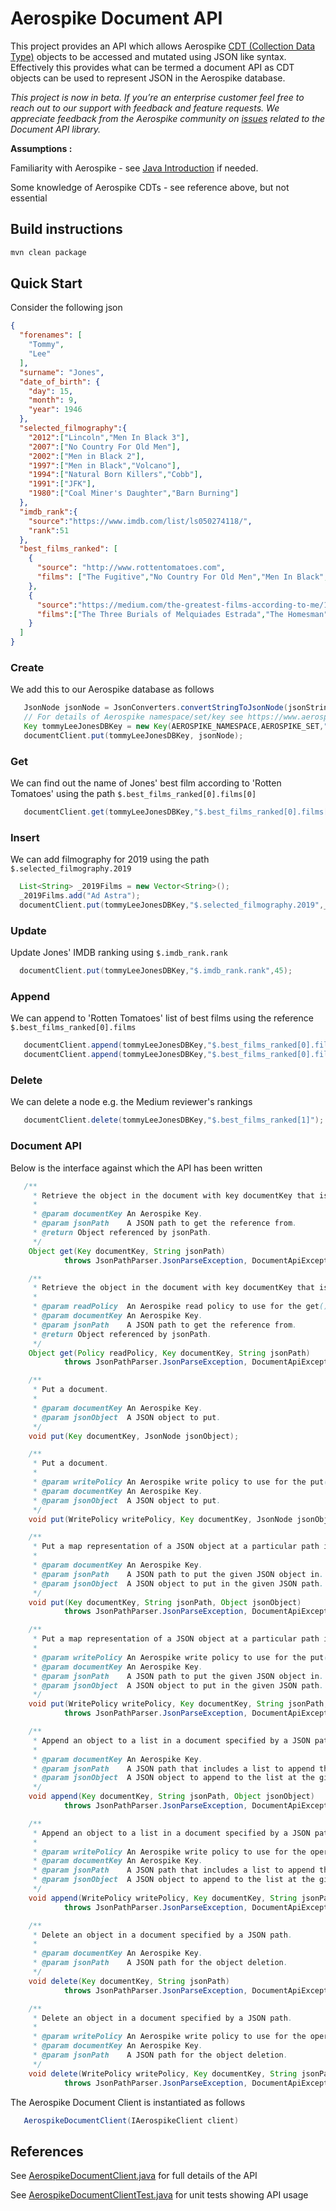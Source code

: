 # Aerospike Document API

This project provides an API which allows Aerospike [CDT (Collection Data Type)](https://www.aerospike.com/docs/client/java/index.html) objects to be accessed and mutated using JSON like syntax. Effectively this provides what can be termed a document API as CDT objects can be used to represent JSON in the Aerospike database.

*This project is now in beta. If you’re an enterprise customer feel free to reach out to our support with feedback and feature requests. We appreciate feedback from the Aerospike community on [issues](https://github.com/aerospike/aerospike-document-lib/issues) related to the Document API library.*

**Assumptions :** 

Familiarity with Aerospike - see [Java Introduction](https://www.aerospike.com/docs/client/java/index.html) if needed.

Some knowledge of Aerospike CDTs - see reference above, but not essential

## Build instructions
```sh
mvn clean package
```

## Quick Start

Consider the following json

``` json
{
  "forenames": [
    "Tommy",
    "Lee"
  ],
  "surname": "Jones",
  "date_of_birth": {
    "day": 15,
    "month": 9,
    "year": 1946
  },
  "selected_filmography":{
    "2012":["Lincoln","Men In Black 3"],
    "2007":["No Country For Old Men"],
    "2002":["Men in Black 2"],
    "1997":["Men in Black","Volcano"],
    "1994":["Natural Born Killers","Cobb"],
    "1991":["JFK"],
    "1980":["Coal Miner's Daughter","Barn Burning"]
  },
  "imdb_rank":{
    "source":"https://www.imdb.com/list/ls050274118/",
    "rank":51
  },
  "best_films_ranked": [
    {
      "source": "http://www.rottentomatoes.com",
      "films": ["The Fugitive","No Country For Old Men","Men In Black","Coal Miner's Daughter","Lincoln"]
    },
    {
      "source":"https://medium.com/the-greatest-films-according-to-me/10-greatest-films-of-tommy-lee-jones-97426103e3d6",
      "films":["The Three Burials of Melquiades Estrada","The Homesman","No Country for Old Men","In the Valley of Elah","Coal Miner's Daughter"]
    }
  ]
}
```

### Create

We add this to our Aerospike database as follows

``` java
   JsonNode jsonNode = JsonConverters.convertStringToJsonNode(jsonString);
   // For details of Aerospike namespace/set/key see https://www.aerospike.com/docs/architecture/data-model.html
   Key tommyLeeJonesDBKey = new Key(AEROSPIKE_NAMESPACE,AEROSPIKE_SET,"tommy-lee-jones.json");
   documentClient.put(tommyLeeJonesDBKey, jsonNode);
```

### Get

We can find out the name of Jones' best film according to 'Rotten Tomatoes' using the path ```$.best_films_ranked[0].films[0]```

```java
   documentClient.get(tommyLeeJonesDBKey,"$.best_films_ranked[0].films[0]");
```

### Insert

We can add filmography for 2019 using the path ```$.selected_filmography.2019```

```java
  List<String> _2019Films = new Vector<String>();
  _2019Films.add("Ad Astra");
  documentClient.put(tommyLeeJonesDBKey,"$.selected_filmography.2019",_2019Films);
```

### Update

Update Jones' IMDB ranking using ```$.imdb_rank.rank```

``` java
  documentClient.put(tommyLeeJonesDBKey,"$.imdb_rank.rank",45);
```

### Append

We can append to 'Rotten Tomatoes' list of best films using the reference ```$.best_films_ranked[0].films```

```java
   documentClient.append(tommyLeeJonesDBKey,"$.best_films_ranked[0].films","Rolling Thunder");
   documentClient.append(tommyLeeJonesDBKey,"$.best_films_ranked[0].films","The Three Burials");
```

### Delete

We can delete a node e.g. the Medium reviewer's rankings

```java
   documentClient.delete(tommyLeeJonesDBKey,"$.best_films_ranked[1]");
```

### Document API

Below is the interface against which the API has been written

``` java
   /**
     * Retrieve the object in the document with key documentKey that is referenced by the JSON path.
     *
     * @param documentKey An Aerospike Key.
     * @param jsonPath    A JSON path to get the reference from.
     * @return Object referenced by jsonPath.
     */
    Object get(Key documentKey, String jsonPath)
            throws JsonPathParser.JsonParseException, DocumentApiException;

    /**
     * Retrieve the object in the document with key documentKey that is referenced by the JSON path.
     *
     * @param readPolicy  An Aerospike read policy to use for the get() operation.
     * @param documentKey An Aerospike Key.
     * @param jsonPath    A JSON path to get the reference from.
     * @return Object referenced by jsonPath.
     */
    Object get(Policy readPolicy, Key documentKey, String jsonPath)
            throws JsonPathParser.JsonParseException, DocumentApiException;

    /**
     * Put a document.
     *
     * @param documentKey An Aerospike Key.
     * @param jsonObject  A JSON object to put.
     */
    void put(Key documentKey, JsonNode jsonObject);

    /**
     * Put a document.
     *
     * @param writePolicy An Aerospike write policy to use for the put() operation.
     * @param documentKey An Aerospike Key.
     * @param jsonObject  A JSON object to put.
     */
    void put(WritePolicy writePolicy, Key documentKey, JsonNode jsonObject);

    /**
     * Put a map representation of a JSON object at a particular path in a JSON document.
     *
     * @param documentKey An Aerospike Key.
     * @param jsonPath    A JSON path to put the given JSON object in.
     * @param jsonObject  A JSON object to put in the given JSON path.
     */
    void put(Key documentKey, String jsonPath, Object jsonObject)
            throws JsonPathParser.JsonParseException, DocumentApiException;

    /**
     * Put a map representation of a JSON object at a particular path in a JSON document.
     *
     * @param writePolicy An Aerospike write policy to use for the put() and operate() operations.
     * @param documentKey An Aerospike Key.
     * @param jsonPath    A JSON path to put the given JSON object in.
     * @param jsonObject  A JSON object to put in the given JSON path.
     */
    void put(WritePolicy writePolicy, Key documentKey, String jsonPath, Object jsonObject)
            throws JsonPathParser.JsonParseException, DocumentApiException;

    /**
     * Append an object to a list in a document specified by a JSON path.
     *
     * @param documentKey An Aerospike Key.
     * @param jsonPath    A JSON path that includes a list to append the given JSON object to.
     * @param jsonObject  A JSON object to append to the list at the given JSON path.
     */
    void append(Key documentKey, String jsonPath, Object jsonObject)
            throws JsonPathParser.JsonParseException, DocumentApiException;

    /**
     * Append an object to a list in a document specified by a JSON path.
     *
     * @param writePolicy An Aerospike write policy to use for the operate() operation.
     * @param documentKey An Aerospike Key.
     * @param jsonPath    A JSON path that includes a list to append the given JSON object to.
     * @param jsonObject  A JSON object to append to the list at the given JSON path.
     */
    void append(WritePolicy writePolicy, Key documentKey, String jsonPath, Object jsonObject)
            throws JsonPathParser.JsonParseException, DocumentApiException;

    /**
     * Delete an object in a document specified by a JSON path.
     *
     * @param documentKey An Aerospike Key.
     * @param jsonPath    A JSON path for the object deletion.
     */
    void delete(Key documentKey, String jsonPath)
            throws JsonPathParser.JsonParseException, DocumentApiException;

    /**
     * Delete an object in a document specified by a JSON path.
     *
     * @param writePolicy An Aerospike write policy to use for the operate() operation.
     * @param documentKey An Aerospike Key.
     * @param jsonPath    A JSON path for the object deletion.
     */
    void delete(WritePolicy writePolicy, Key documentKey, String jsonPath)
            throws JsonPathParser.JsonParseException, DocumentApiException;
```

The Aerospike Document Client is instantiated as follows

``` java
   AerospikeDocumentClient(IAerospikeClient client)
```

## References

See [AerospikeDocumentClient.java](../../../master/ken-tune/aerospike-document-api/src/main/java/com/aerospike/documentAPI/AerospikeDocumentClient.java) for full details of the API

See [AerospikeDocumentClientTest.java](../../../master/ken-tune/aerospike-document-api/src/test/java/com/aerospike/documentAPI/DocumentAPITest.java) for unit tests showing API usage
